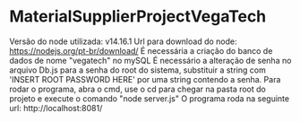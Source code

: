 # MaterialSupplierProjectVegaTech
Versão do node utilizada: v14.16.1
Url para download do node: https://nodejs.org/pt-br/download/
É necessária a criação do banco de dados de nome "vegatech" no mySQL
É necessário a alteração de senha no arquivo Db.js para a senha do root do sistema, substituir a string com 'INSERT ROOT PASSWORD HERE' por uma string contendo a senha.
Para rodar o programa, abra o cmd, use o cd para chegar na pasta root do projeto e execute o comando "node server.js"
O programa roda na seguinte url: http://localhost:8081/
